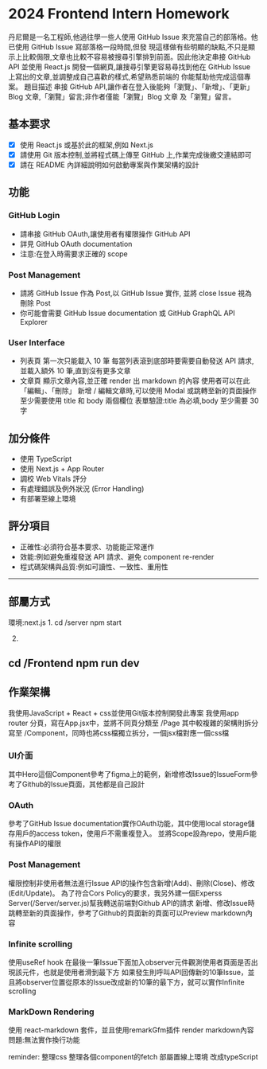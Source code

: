 # 2024 Frontend Intern Homework

丹尼爾是一名工程師,他過往學一些人使用 GitHub Issue 來充當自己的部落格。他已使用 GitHub Issue 寫部落格一段時間,但發
現這樣做有些明顯的缺點,不只是顯示上比較侷限,文章也比較不容易被搜尋引擎排到前面。因此他決定串接 GitHub API 並使用
React.js 開發一個網頁,讓搜尋引擎更容易尋找到他在 GitHub Issue 上寫出的文章,並調整成自己喜歡的樣式,希望熟悉前端的
你能幫助他完成這個專案。
題目描述
串接 GitHub API,讓作者在登入後能夠「瀏覽」、「新增」、「更新」Blog 文章,「瀏覽」留言;非作者僅能「瀏覽」Blog 文章
及「瀏覽」留言。
## 基本要求

- [x] 使用 React.js 或基於此的框架,例如 Next.js
- [x] 請使用 Git 版本控制,並將程式碼上傳至 GitHub 上,作業完成後繳交連結即可
- [x] 請在 README 內詳細說明如何啟動專案與作業架構的設計
## 功能

### GitHub Login
- 請串接 GitHub OAuth,讓使用者有權限操作 GitHub API
- 詳見 GitHub OAuth documentation
- 注意:在登入時需要求正確的 scope
### Post Management
- 請將 GitHub Issue 作為 Post,以 GitHub Issue 實作, 並將 close Issue 視為刪除 Post
- 你可能會需要 GitHub Issue documentation 或 GitHub GraphQL API Explorer
### User Interface
- 列表頁
第一次只能載入 10 筆
每當列表滾到底部時要需要自動發送 API 請求,並載入額外 10 筆,直到沒有更多文章
- 文章頁
顯示文章內容,並正確 render 出 markdown 的內容
使用者可以在此「編輯」、「刪除」
新增 / 編輯文章時,可以使用 Modal 或跳轉至新的頁面操作
至少需要使用 title 和 body 兩個欄位
表單驗證:title 為必填,body 至少需要 30 字

## 加分條件

- 使用 TypeScript
- 使用 Next.js + App Router
- 調校 Web Vitals 評分
- 有處理錯誤及例外狀況 (Error Handling)
- 有部署至線上環境
## 評分項目

- 正確性:必須符合基本要求、功能能正常運作
- 效能:例如避免重複發送 API 請求、避免 component re-render
- 程式碼架構與品質:例如可讀性、一致性、重用性
-----------
## 部屬方式
環境:next.js
1.
cd /server 
npm start

2.
cd /Frontend
npm run dev
---------------
## 作業架構
我使用JavaScript + React + css並使用Git版本控制開發此專案
我使用app router 分頁，寫在App.jsx中，並將不同頁分類至 /Page
其中較複雜的架構則拆分寫至 /Component，同時也將css檔獨立拆分，一個jsx檔對應一個css檔


### UI介面
其中Hero這個Component參考了figma上的範例，新增修改Issue的IssueForm參考了Github的Issue頁面，其他都是自己設計

### OAuth
參考了GitHub Issue documentation實作OAuth功能，其中使用local storage儲存用戶的access token，使用戶不需重複登入。
並將Scope設為repo，使用戶能有操作API的權限

### Post Management
權限控制非使用者無法進行Issue API的操作包含新增(Add)、刪除(Close)、修改(Edit/Update)。
為了符合Cors Policy的要求，我另外建一個Experss Server(/Server/server.js)幫我轉送前端對Github API的請求
新增、修改Issue時跳轉至新的頁面操作，參考了Github的頁面新的頁面可以Preview markdown內容

### Infinite scrolling
使用useRef hook 在最後一筆Issue下面加入observer元件觀測使用者頁面是否出現該元件，也就是使用者滑到最下方
如果發生則呼叫API回傳新的10筆Issue，並且將observer位置從原本的Issue改成新的10筆的最下方，就可以實作Infinite scrolling

### MarkDown Rendering
使用 react-markdown 套件，並且使用remarkGfm插件 render markdown內容
問題:無法實作換行功能




reminder:
整理css
整理各個component的fetch
部屬置線上環境
改成typeScript
